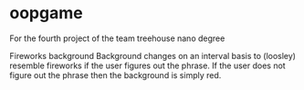 # oopgame
For the fourth project of the team treehouse nano degree

Fireworks background
Background changes on an interval basis to (loosley) resemble fireworks if the user figures out the phrase.
If the user does not figure out the phrase then the background is simply red. 
